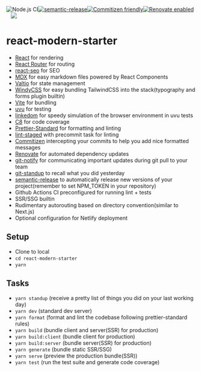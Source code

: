 ![Node.js CI](https://github.com/thelinuxlich/react-modern-starter/workflows/Node.js%20CI/badge.svg)[![semantic-release](https://img.shields.io/badge/%20%20%F0%9F%93%A6%F0%9F%9A%80-semantic--release-e10079.svg)](https://github.com/semantic-release/semantic-release)[![Commitizen friendly](https://img.shields.io/badge/commitizen-friendly-brightgreen.svg)](http://commitizen.github.io/cz-cli/)[![Renovate enabled](https://img.shields.io/badge/renovate-enabled-brightgreen.svg)](https://renovatebot.com/)&nbsp;&nbsp;&nbsp;<a href="https://app.netlify.com/start/deploy?repository=https://github.com/thelinuxlich/react-modern-starter"><img src="https://www.netlify.com/img/deploy/button.svg"></a>

# react-modern-starter

- [React](https://reactjs.org/docs/getting-started.html) for rendering
- [React Router](https://reactrouter.com/web/guides/quick-start) for routing
- [react-seo](https://github.com/americanexpress/react-seo) for SEO
- [MDX](https://mdxjs.com/) for easy markdown files powered by React Components
- [Valtio](https://github.com/pmndrs/valtio) for state management
- [WindyCSS](https://github.com/voorjaar/windicss/wiki/Introduction) for easy bundling TailwindCSS into the stack(typography and forms plugin builtin)
- [Vite](https://vitejs.dev/guide/) for bundling
- [uvu](https://github.com/lukeed/uvu) for testing
- [linkedom](https://github.com/WebReflection/linkedom) for speedy simulation of the browser environment in uvu tests
- [C8](https://github.com/bcoe/c8) for code coverage
- [Prettier-Standard](https://github.com/sheerun/prettier-standard) for formatting and linting
- [lint-staged](https://github.com/okonet/lint-staged) with precommit task for linting
- [Commitizen](https://github.com/commitizen/cz-cli) intercepting your commits to help you add nice formatted messages
- [Renovate](https://github.com/renovatebot/renovate) for automated dependency updates
- [git-notify](https://github.com/jevakallio/git-notify) for communicating important updates during git pull to your team
- [git-standup](https://github.com/kamranahmedse/git-standup) to recall what you did yesterday
- [semantic-release](https://github.com/semantic-release/semantic-release) to automatically release new versions of your project(remember to set NPM_TOKEN in your repository)
- Github Actions CI preconfigured for running lint + tests
- SSR/SSG builtin
- Rudimentary autorouting based on directory convention(similar to Next.js)
- Optional configuration for Netlify deployment

## Setup

- Clone to local
- `cd react-modern-starter`
- `yarn`

## Tasks

- `yarn standup` (receive a pretty list of things you did on your last working day)
- `yarn dev` (standard dev server)
- `yarn format` (format and lint the codebase following prettier-standard rules)
- `yarn build` (bundle client and server(SSR) for production)
- `yarn build:client` (bundle client for production)
- `yarn build:server` (bundle server(SSR) for production)
- `yarn generate` (bundle static SSR/SSG)
- `yarn serve` (preview the production bundle(SSR))
- `yarn test` (run the test suite and generate code coverage)
